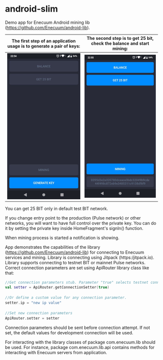 # android-slim
Demo app for Enecuum Android mining lib (https://github.com/Enecuum/android-lib).

The first step of an application usage is to generate a pair of keys: | The second step is to get 25 bit, check the balance and start mining:
--- | --- 
![Token generation](.img/Generate.jpg)|![Token ready](.img/Ready.jpg)

You can get 25 BIT only in default test BIT network.

If you change entry point to the production (Pulse network) or other networks, you will want to have full control over the private key. You can do it by setting the private key inside HomeFragment's signIn() function.

When mining process is started a notification is showing.

App demonstrates the capabilities of the library (https://github.com/Enecuum/android-lib) for connecting to Enecuum services and mining. Library is connecting using Jitpack (https:/jitpack.io). Library supports connecting to testnet BIT or mainnet Pulse networks. Correct connection parameters are set using ApiRouter library class like that:

```kotlin
//Get connection parameters stub. Parameter "true" selects testnet connection endpoint, "false" chooses the mainnet.
val setter = ApiRouter.getConnectionSetter(true)

//Or define a custom value for any connection parameter.
setter.ip = "new ip value"

//Set new connection parameters  
ApiRouter.setter = setter
```

Connection parameters should be sent before connection attempt.
If not set, the default values for development connection will be used.

For interacting with the library classes of package com.enecuum.lib should be used. 
For instance, package com.enecuum.lib.api contains methods for interacting with Enecuum servers from application.


